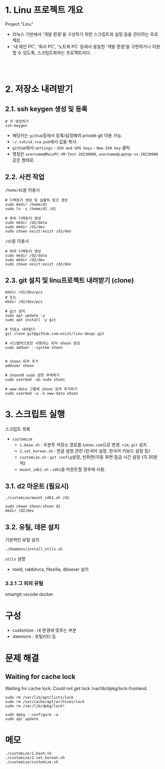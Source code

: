 # 1. Linu 프로젝트 개요

Project "Linu"
* 리눅스 기반에서 '개발 환경'을 구성하기 위한 스크립트와 설정 등을 관리하는 프로젝트.
* '내 메인 PC', '회사 PC', '노트북 PC' 등에서 동일한 '개발 환경'을 구현하거나 지원할 수 있도록, 스크립트화하는 프로젝트이다.

<br><br>


# 2. 저장소 내려받기
## 2.1. ssh keygen 생성 및 등록
```shell
# 키 생성하기
ssh-keygen
```
- 해당키는 `github`등에서 등록/설정해야 private git 이용 가능.
- `~/.ssh/id_rsa.pub`에서 값을 복사. 
- `github`에서 `settings` - `SSH and GPG keys` - `New SSH key` 클릭
- 명칭은 `username@MainPC-VM-Test-20220908`, `username@Laptop-xx-20220908` 같은 형태로.


## 2.2. 사전 작업
`/home/d1`을 이용시
```shell
# 디렉토리 생성 및 심볼릭 링크 생성
sudo mkdir /home/d1
sudo ln -s /home/d1 /d1

# 하위 디렉토리 생성
sudo mkdir /d1/data
sudo mkdir /d1/dev
sudo chown exizt:exizt /d1/dev
```

`/d2`을 이용시
```shell
# 하위 디렉토리 생성
sudo mkdir /d2/data
sudo mkdir /d2/dev
sudo chown exizt:exizt /d2/dev
```

## 2.3. git 설치 및 linu프로젝트 내려받기 (clone)
```shell
mkdir /d1/dev/pcs
# 또는
mkdir /d2/dev/pcs

# git 설치
sudo apt update -y
sudo apt install -y git

# 저장소 내려받기
git clone git@github.com:exizt/linu-devpc.git
```


```shell
# 시스템적으로만 사용되는 유저 shoon 생성
sudo adduer --system shoon


# shoon 유저 추가
adduser shoon

# shoon에 sudo 권한 부여하기
sudo usermod -aG sudo shoon

# www-data 그룹에 shoon 유저 추가하기
sudo usermod -a -G www-data shoon
```

# 3. 스크립트 실행

스크립트 목록
- `customize`
    - `1.base.sh` : 우분투 저장소 경로를 `kakao.com`으로 변경. `vim`, `git` 설치
    - `2.set_korean.sh` : 한글 설정 관련 (한국어 설정, 한국어 키보드 설정 등)
    - `customize.sh` : `git config`설정, 빈화면/자동 화면 잠금 시간 설정 (각 30분씩)
    - `mount_sdb1.sh` : `sdb1`을 마운트할 경우에 사용.


## 3.1. d2 마운트 (필요시)
```shell
./customize/mount_sdb1.sh /d2

sudo chown shoon:shoon d2
mkdir /d2/dev
```


## 3.2. 유틸, 데몬 설치
기본적인 유틸 설치
```shell
./daemons/install_utils.sh
```
`utils` 설명
* meld, rabbitvcs, filezilla, dbeaver 설치 

### 3.2.1 그 외의 유틸
smartgit
vscode
docker


# 구성
* customize : 내 환경에 맞추는 부분
* daemons : 유틸리티 등 


# 문제 해결
## Waiting for cache lock
Waiting for cache lock: Could not get lock /var/lib/dpkg/lock-frontend.
```
sudo rm /var/lib/apt/lists/lock
sudo rm /var/cache/apt/archives/lock
sudo rm /var/lib/dpkg/lock*

sudo dpkg --configure -a
sudo apt update
```

# 메모
```shell
./customize/1.bash.sh
./customize/2.set_korean.sh
./customize/customize.sh

```